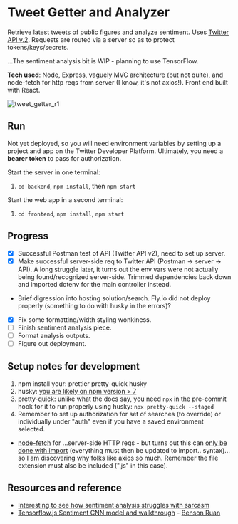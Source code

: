 # Tweet Getter and Analyzer
Retrieve latest tweets of public figures and analyze sentiment. Uses [Twitter API v.2](https://developer.twitter.com/en/docs/twitter-api). Requests are routed via a server so as to protect tokens/keys/secrets.

...The sentiment analysis bit is WIP - planning to use TensorFlow.

**Tech used**: Node, Express, vaguely MVC architecture (but not quite), and node-fetch for http reqs from server (I know, it's not axios!). Front end built with React.

![tweet_getter_r1](https://user-images.githubusercontent.com/102257735/193356993-c6bdc5f6-6198-4c01-9f09-974d65402634.png)

## Run
Not yet deployed, so you will need environment variables by setting up a project and app on the Twitter Developer Platform. Ultimately, you need a **bearer token** to pass for authorization.

Start the server in one terminal:

1. `cd backend`, `npm install`, then `npm start`

Start the web app in a second terminal:

1. `cd frontend`, `npm install`, `npm start`

## Progress

- [x] Successful Postman test of API (Twitter API v2), need to set up server.
- [x] Make successful server-side req to Twitter API (Postman -> server -> API). A long struggle later, it turns out the env vars were not actually being found/recognized server-side. Trimmed dependencies back down and imported dotenv for the main controller instead.
- Brief digression into hosting solution/search. Fly.io did not deploy properly (something to do with husky in the errors)?
- [x] Fix some formatting/width styling wonkiness.
- [ ] Finish sentiment analysis piece.
- [ ] Format analysis outputs.
- [ ] Figure out deployment.

## Setup notes for development
1. npm install your: prettier pretty-quick husky
2. husky: [you are likely on npm version > 7](https://dev.to/maithanhdanh/configuration-for-husky-pre-commit-1fo5)
3. pretty-quick: unlike what the docs say, you need `npx` in the pre-commit hook for it to run properly using husky: `npx pretty-quick --staged`
4. Remember to set up authorization for set of searches (to override) or individually under "auth" even if you have a saved environment selected.

- [node-fetch](https://github.com/node-fetch/node-fetch/tree/2.x#readme) for ...server-side HTTP reqs - but turns out this can [only be done with import](https://stackoverflow.com/questions/69081410/error-err-require-esm-require-of-es-module-not-supported) (everything must then be updated to import.. syntax)... so I am discovering why folks like axios so much. Remember the file extension must also be included (".js" in this case).

## Resources and reference
- [Interesting to see how sentiment analysis struggles with sarcasm](https://www.csc2.ncsu.edu/faculty/healey/tweet_viz/)
- [Tensorflow.js Sentiment CNN model and walkthrough](https://towardsdatascience.com/twitter-sentiment-analysis-with-node-js-ae1ed8dd8fa7) - [Benson Ruan](https://github.com/bensonruan/)
